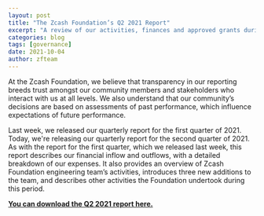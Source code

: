 ```yaml
---
layout: post
title: "The Zcash Foundation’s Q2 2021 Report"
excerpt: "A review of our activities, finances and approved grants during the second quarter of 2021."
categories: blog
tags: [governance]
date: 2021-10-04
author: zfteam
---
```


At the Zcash Foundation, we believe that transparency in our reporting breeds trust amongst our community members and stakeholders who interact with us at all levels. We also understand that our community’s decisions are based on assessments of past performance, which influence expectations of future performance.

Last week, we released our quarterly report for the first quarter of 2021. Today, we're releasing our quarterly report for the second quarter of 2021. As with the report for the first quarter, which we released last week, this report describes our financial inflow and outflows, with a detailed breakdown of our expenses. It also provides an overview of Zcash Foundation engineering team’s activities, introduces three new additions to the team, and describes other activities the Foundation undertook during this period.  

[**You can download the Q2 2021 report here.**](/about/reports/ZF_Q2_2021_REPORT.pdf)
